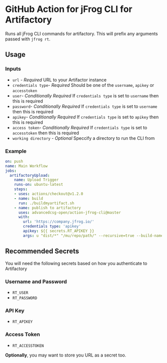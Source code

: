 # GitHub Action for jFrog CLI for Artifactory

Runs all jFrog CLI commands for artifactory. This will prefix any arguments passed with `jfrog rt`.

## Usage


### Inputs

- `url` - *Required* URL to your Artifactor instance
- `credentials type`- *Required* Should be one of the `username`, `apikey` or `accesstoken`
- `user`- *Conditionally Required* If `credentials type` is set to `username` then this is required
- `password`- *Conditionally Required* If `credentials type` is set to `username` then this is required
- `apikey`- *Conditionally Required* If `credentials type` is set to `apikey` then this is required
- `access token`- *Conditionally Required* If `credentials type` is set to `accesstoken` then this is required
- `working directory` - *Optional* Speccify a directory to run the CLI from

### Example

```yaml
on: push
name: Main Workflow
jobs:
  artifactoryUpload:
    name: Upload Trigger
    runs-on: ubuntu-latest
    steps:
    - uses: actions/checkout@v1.2.0
    - name: build
      run: ./buildmyartifact.sh
    - name: publish to artifactory
      uses: advancedcsg-open/action-jfrog-cli@master
      with:
        url: 'https://company.jfrog.io/'
        credentials type: 'apikey'
        apikey: ${{ secrets.RT_APIKEY }}
        args: u "dist/*" "/mu/repo/path/" --recursive=true --build-name=myawesomeapp
```

## Recommended Secrets

You will need the following secrets based on how you authenticate to  Artifactory

### Username and Password
- `RT_USER`
- `RT_PASSWORD`

### API Key
- `RT_APIKEY`

### Access Token
- `RT_ACCESSTOKEN`

**Optionally**, you may want to store you URL as a secret too.
